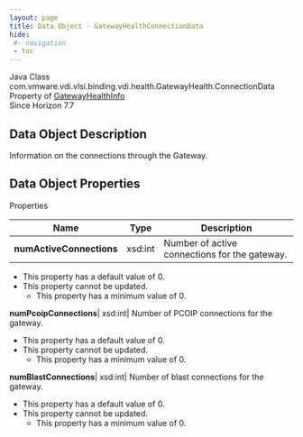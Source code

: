 ```yaml
---
layout: page
title: Data Object - GatewayHealthConnectionData
hide:
 #- navigation
 - toc
---
```






Java Class
    com.vmware.vdi.vlsi.binding.vdi.health.GatewayHealth.ConnectionData  
Property of
     [GatewayHealthInfo](vdi.health.GatewayHealth.GatewayHealthInfo.md#field_detail)  
Since 
    Horizon 7.7

## Data Object Description 

Information on the connections through the Gateway. 

## Data Object Properties

Properties

Name |  Type |  Description   
---|---|---  
**numActiveConnections**|  xsd:int|  Number of active connections for the gateway.   


  * This property has a default value of 0.
* This property cannot be updated.
  * This property has a minimum value of 0. 

  
**numPcoipConnections**|  xsd:int|  Number of PCOIP connections for the gateway.   


  * This property has a default value of 0.
* This property cannot be updated.
  * This property has a minimum value of 0. 

  
**numBlastConnections**|  xsd:int|  Number of blast connections for the gateway.   


  * This property has a default value of 0.
* This property cannot be updated.
  * This property has a minimum value of 0. 

  
  
  
   
  
  

